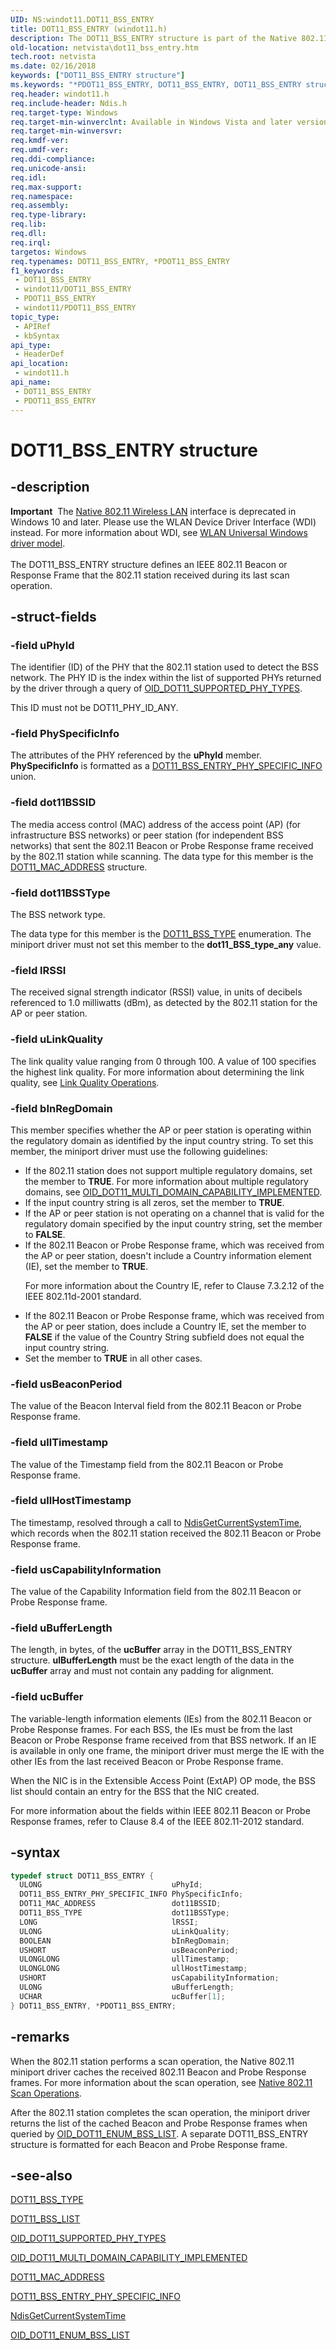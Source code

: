 ```yaml
---
UID: NS:windot11.DOT11_BSS_ENTRY
title: DOT11_BSS_ENTRY (windot11.h)
description: The DOT11_BSS_ENTRY structure is part of the Native 802.11 Wireless LAN interface, which is deprecated for Windows 10 and later.
old-location: netvista\dot11_bss_entry.htm
tech.root: netvista
ms.date: 02/16/2018
keywords: ["DOT11_BSS_ENTRY structure"]
ms.keywords: "*PDOT11_BSS_ENTRY, DOT11_BSS_ENTRY, DOT11_BSS_ENTRY structure [Network Drivers Starting with Windows Vista], Native_802.11_data_types_f884f12d-d267-4ae3-b632-6c318b515880.xml, PDOT11_BSS_ENTRY, PDOT11_BSS_ENTRY structure pointer [Network Drivers Starting with Windows Vista], netvista.dot11_bss_entry, windot11/DOT11_BSS_ENTRY, windot11/PDOT11_BSS_ENTRY"
req.header: windot11.h
req.include-header: Ndis.h
req.target-type: Windows
req.target-min-winverclnt: Available in Windows Vista and later versions of the Windows operating   systems.
req.target-min-winversvr: 
req.kmdf-ver: 
req.umdf-ver: 
req.ddi-compliance: 
req.unicode-ansi: 
req.idl: 
req.max-support: 
req.namespace: 
req.assembly: 
req.type-library: 
req.lib: 
req.dll: 
req.irql: 
targetos: Windows
req.typenames: DOT11_BSS_ENTRY, *PDOT11_BSS_ENTRY
f1_keywords:
 - DOT11_BSS_ENTRY
 - windot11/DOT11_BSS_ENTRY
 - PDOT11_BSS_ENTRY
 - windot11/PDOT11_BSS_ENTRY
topic_type:
 - APIRef
 - kbSyntax
api_type:
 - HeaderDef
api_location:
 - windot11.h
api_name:
 - DOT11_BSS_ENTRY
 - PDOT11_BSS_ENTRY
---
```


# DOT11_BSS_ENTRY structure


## -description

<div class="alert"><b>Important</b>  The <a href="/previous-versions/windows/hardware/wireless/ff560689(v=vs.85)">Native 802.11 Wireless LAN</a> interface is deprecated in Windows 10 and later. Please use the WLAN Device Driver Interface (WDI) instead. For more information about WDI, see <a href="/windows-hardware/drivers/network/wifi-universal-driver-model">WLAN Universal Windows driver model</a>.</div><div> </div>The DOT11_BSS_ENTRY structure defines an IEEE 802.11 Beacon or Response Frame that the 802.11 station
  received during its last scan operation.

## -struct-fields

### -field uPhyId

The identifier (ID) of the PHY that the 802.11 station used to detect the BSS network. The PHY ID
     is the index within the list of supported PHYs returned by the driver through a query of
     <a href="/windows-hardware/drivers/network/oid-dot11-supported-phy-types">OID_DOT11_SUPPORTED_PHY_TYPES</a>.


This ID must not be DOT11_PHY_ID_ANY.

### -field PhySpecificInfo

The attributes of the PHY referenced by the
     <b>uPhyId</b> member.
     <b>PhySpecificInfo</b> is formatted as a
     <a href="..\windot11\ns-windot11-dot11_bss_entry_phy_specific_info.md">
     DOT11_BSS_ENTRY_PHY_SPECIFIC_INFO</a> union.

### -field dot11BSSID

The media access control (MAC) address of the access point (AP) (for infrastructure BSS networks)
     or peer station (for independent BSS networks) that sent the 802.11 Beacon or Probe Response frame
     received by the 802.11 station while scanning. The data type for this member is the
     <a href="..\windot11\ns-windot11-_dot11_mac_address.md">DOT11_MAC_ADDRESS</a> structure.

### -field dot11BSSType

The BSS network type.


The data type for this member is the
     <a href="..\wlantypes\ne-wlantypes-_dot11_bss_type.md">DOT11_BSS_TYPE</a> enumeration. The miniport
     driver must not set this member to the
     <b>dot11_BSS_type_any</b> value.

### -field lRSSI

The received signal strength indicator (RSSI) value, in units of decibels referenced to 1.0
     milliwatts (dBm), as detected by the 802.11 station for the AP or peer station.

### -field uLinkQuality

The link quality value ranging from 0 through 100. A value of 100 specifies the highest link
     quality. For more information about determining the link quality, see
     <a href="/windows-hardware/drivers/network/link-quality-operations">Link Quality Operations</a>.

### -field bInRegDomain

This member specifies whether the AP or peer station is operating within the regulatory domain as
     identified by the input country string. To set this member, the miniport driver must use the following
     guidelines:


<ul>
<li>
If the 802.11 station does not support multiple regulatory domains, set the member to <b>TRUE</b>. For
       more information about multiple regulatory domains, see
       <a href="/previous-versions/ms893670(v=msdn.10)">
       OID_DOT11_MULTI_DOMAIN_CAPABILITY_IMPLEMENTED</a>.

</li>
<li>
If the input country string is all zeros, set the member to <b>TRUE</b>.

</li>
<li>
If the AP or peer station is not operating on a channel that is valid for the regulatory domain
       specified by the input country string, set the member to <b>FALSE</b>.

</li>
<li>
If the 802.11 Beacon or Probe Response frame, which was received from the AP or peer station,
       doesn't include a Country information element (IE), set the member to <b>TRUE</b>.

For more information about the Country IE, refer to Clause 7.3.2.12 of the IEEE 802.11d-2001
       standard.

</li>
<li>
If the 802.11 Beacon or Probe Response frame, which was received from the AP or peer station, does
       include a Country IE, set the member to <b>FALSE</b> if the value of the Country String subfield does not
       equal the input country string.

</li>
<li>
Set the member to <b>TRUE</b> in all other cases.

</li>
</ul>

### -field usBeaconPeriod

The value of the Beacon Interval field from the 802.11 Beacon or Probe Response frame.

### -field ullTimestamp

The value of the Timestamp field from the 802.11 Beacon or Probe Response frame.

### -field ullHostTimestamp

The timestamp, resolved through a call to
     <a href="..\ndis\nf-ndis-ndisgetcurrentsystemtime.md">NdisGetCurrentSystemTime</a>, which
     records when the 802.11 station received the 802.11 Beacon or Probe Response frame.

### -field usCapabilityInformation

The value of the Capability Information field from the 802.11 Beacon or Probe Response
     frame.

### -field uBufferLength

The length, in bytes, of the
     <b>ucBuffer</b> array in the DOT11_BSS_ENTRY structure.
     <b>ulBufferLength</b> must be the exact length of the data in the
     <b>ucBuffer</b> array and must not contain any padding for alignment.

### -field ucBuffer

The variable-length information elements (IEs) from the 802.11 Beacon or Probe Response frames.
     For each BSS, the IEs must be from the last Beacon or Probe Response frame received from that BSS
     network. If an IE is available in only one frame, the miniport driver must merge the IE with the other
     IEs from the last received Beacon or Probe Response frame.


When the NIC is in the Extensible Access Point (ExtAP) OP mode, the BSS list should contain an entry
     for the BSS that the NIC created.

For more information about the fields within IEEE 802.11 Beacon or Probe Response frames, refer to
     Clause 8.4 of the IEEE 802.11-2012 standard.

## -syntax

```cpp
typedef struct DOT11_BSS_ENTRY {
  ULONG                             uPhyId;
  DOT11_BSS_ENTRY_PHY_SPECIFIC_INFO PhySpecificInfo;
  DOT11_MAC_ADDRESS                 dot11BSSID;
  DOT11_BSS_TYPE                    dot11BSSType;
  LONG                              lRSSI;
  ULONG                             uLinkQuality;
  BOOLEAN                           bInRegDomain;
  USHORT                            usBeaconPeriod;
  ULONGLONG                         ullTimestamp;
  ULONGLONG                         ullHostTimestamp;
  USHORT                            usCapabilityInformation;
  ULONG                             uBufferLength;
  UCHAR                             ucBuffer[1];
} DOT11_BSS_ENTRY, *PDOT11_BSS_ENTRY;
```

## -remarks

When the 802.11 station performs a scan operation, the Native 802.11 miniport driver caches the
    received 802.11 Beacon and Probe Response frames. For more information about the scan operation, see
    <a href="/windows-hardware/drivers/network/native-802-11-scan-operations">Native 802.11 Scan
    Operations</a>.

After the 802.11 station completes the scan operation, the miniport driver returns the list of the
    cached Beacon and Probe Response frames when queried by
    <a href="/windows-hardware/drivers/network/oid-dot11-enum-bss-list">OID_DOT11_ENUM_BSS_LIST</a>. A separate
    DOT11_BSS_ENTRY structure is formatted for each Beacon and Probe Response frame.

## -see-also

<a href="..\wlantypes\ne-wlantypes-_dot11_bss_type.md">DOT11_BSS_TYPE</a>



<a href="..\wlclient\ns-wlclient-_dot11_bss_list.md">DOT11_BSS_LIST</a>



<a href="/windows-hardware/drivers/network/oid-dot11-supported-phy-types">OID_DOT11_SUPPORTED_PHY_TYPES</a>



<a href="/previous-versions/ms893670(v=msdn.10)">
   OID_DOT11_MULTI_DOMAIN_CAPABILITY_IMPLEMENTED</a>



<a href="..\windot11\ns-windot11-_dot11_mac_address.md">DOT11_MAC_ADDRESS</a>



<a href="..\windot11\ns-windot11-dot11_bss_entry_phy_specific_info.md">
   DOT11_BSS_ENTRY_PHY_SPECIFIC_INFO</a>



<a href="..\ndis\nf-ndis-ndisgetcurrentsystemtime.md">NdisGetCurrentSystemTime</a>



<a href="/windows-hardware/drivers/network/oid-dot11-enum-bss-list">OID_DOT11_ENUM_BSS_LIST</a>

